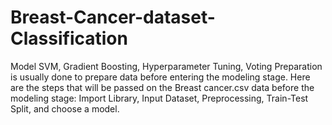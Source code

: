 # Breast-Cancer-dataset-Classification
Model SVM, Gradient Boosting, Hyperparameter Tuning, Voting
Preparation is usually done to prepare data before entering the modeling stage. Here are the steps that will be passed on the Breast cancer.csv data before the modeling stage: Import Library, Input Dataset, Preprocessing, Train-Test Split, and choose a model.
